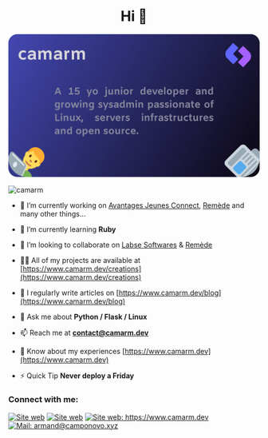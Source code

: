 
<h1 align="center">Hi 👋</h1>

<p align="center">
  <img src="https://github.com/camarm-dev/www.camarm.dev/blob/master/.github/header.png?raw=true" title="Banner" alt="Banner of camarm website">
</p>

<p align="left"> <img src="https://komarev.com/ghpvc/?username=camarm&label=Profile%20views&color=0e75b6&style=flat" alt="camarm" /> </p>

- 🔭 I’m currently working on [Avantages Jeunes Connect](https://github.com/camarm-dev/bfc-avantagesjeunes-mobile), [Remède](https://github.com/camarm-dev/remede) and many other things...

- 🌱 I’m currently learning **Ruby**

- 👯 I’m looking to collaborate on [Labse Softwares](https://labse.camarm.fr) & [Remède](https://github.com/camarm-dev/remede)

- 👨‍💻 All of my projects are available at [https://www.camarm.dev/creations](https://www.camarm.dev/creations)

- 📝 I regularly write articles on [https://www.camarm.dev/blog](https://www.camarm.dev/blog)

- 💬 Ask me about **Python / Flask / Linux**

- 📫 Reach me at **contact@camarm.dev**

- 📄 Know about my experiences [https://www.camarm.dev](https://www.camarm.dev)

- ⚡ Quick Tip **Never deploy a Friday**

<h3 align="left">Connect with me:</h3>
<p align="left">
<a href="https://github.com/camarm-dev" target="_blank"><img alt="Site web" src="https://raw.githubusercontent.com/camarm-dev/camarm-dev/main/pdp&amp;github.png?raw=true" width="50"/></a>
<a href="https://gitlab.com/camarm" target="_blank"><img alt="Site web" src="https://raw.githubusercontent.com/camarm-dev/camarm-dev/main/pdp&amp;gitlab.png?raw=true" width="50"/></a>
<a href="https://www.camarm.dev" target="_blank"><img alt="Site web: https://www.camarm.dev" src="https://raw.githubusercontent.com/camarm-dev/camarm-dev/main/pdp&amp;website.png?raw=true" width="50"/></a>
<a href="mailto:armand@camponvo.xyz"><img alt="Mail: armand@camponovo.xyz" src="https://raw.githubusercontent.com/camarm-dev/camarm-dev/main/pdp&amp;mail.png?raw=true" width="50"/></a>
</p>